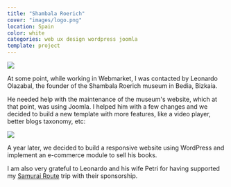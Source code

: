 ```yaml
---
title: "Shambala Roerich"
cover: "images/logo.png"
location: Spain
color: white
categories: web ux design wordpress joomla
template: project
---
```


![](/work/shambala-roerich/images/1.png)

At some point, while working in Webmarket, I was contacted by Leonardo Olazabal, the founder of the Shambala Roerich museum in Bedia, Bizkaia.

He needed help with the maintenance of the museum's website, which at that point, was using Joomla. I helped him with a few changes and we decided to build a new template with more features, like a video player, better blogs taxonomy, etc:

![](/work/shambala-roerich/images/2.png)

A year later, we decided to build a responsive website using WordPress and implement an e-commerce module to sell his books.

I am also very grateful to Leonardo and his wife Petri for having supported my [Samurai Route](/samurai-route) trip with their sponsorship.
